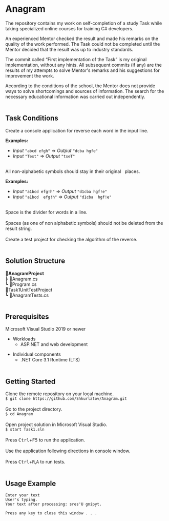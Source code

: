 # Anagram

The repository contains my work on self-completion of a study Task 
while taking specialized online courses for training C# developers.

An experienced Mentor checked the result and made his remarks on 
the quality of the work performed. The Task could not be completed 
until the Mentor decided that the result was up to industry standards.

The commit called “First implementation of the Task” is my original 
implementation, without any hints. All subsequent commits (if any) 
are the results of my attempts to solve Mentor's remarks and his 
suggestions for improvement the work.

According to the conditions of the school, the Mentor does not provide 
ways to solve shortcomings and sources of information. The search for 
the necessary educational information was carried out independently.
<br/><br/>

## Task Conditions

Create a console application for reverse each word in the input line.
<br/>

__Examples:__
* _Input_ `"abcd efgh"` => _Output_ `"dcba hgfe"`
* _Input_ `"Test"` => _Output_ `"tseT"`
<br/><br/>

All non-alphabetic symbols should stay in their original &nbsp; places.
<br/>

__Examples:__
* _Input_ `"a1bcd efg!h"` => _Output_ `"d1cba hgf!e"`
* _Input_ <code>"a1bcd &nbsp;efg!h"</code> => _Output_ <code>"d1cba &nbsp;hgf!e"</code>

<br/>
Space is the divider for words in a line.
<br/><br/>
Spaces (as one of non alphabetic symbols) should not be deleted from the result string.
<br/><br/>
Create a test project for checking the algorithm of the reverse.
<br/><br/>

## Solution Structure

__📁AnagramProject__<br/>
 ┣ 📄Anagram.cs<br/>
 ┗ 📄Program.cs<br/>
 📁Task1UnitTestProject<br/>
 ┗ 📄AnagramTests.cs
<br/><br/>

## Prerequisites

Microsoft Visual Studio 2019 or newer

* Workloads<br/>
    * ASP.NET and web development

- Individual components<br/>
    - .NET Core 3.1 Runtime (LTS) 
<br/><br/>

## Getting Started

Clone the remote repository on your local machine.<br/>
`$ git clone https://github.com/Shkurlatov/Anagram.git`
<br/><br/>
Go to the project directory.<br/>
`$ cd Anagram`
<br/><br/>
Open project solution in Microsoft Visual Studio.<br/>
`$ start Task1.sln`
<br/><br/>
Press <kbd>Ctrl</kbd>+<kbd>F5</kbd> to run the application.
<br/><br/>
Use the application following directions in console window. 
<br/><br/>
Press <kbd>Ctrl</kbd>+<kbd>R</kbd>,<kbd>A</kbd> to run tests.
<br/><br/>

## Usage Example

```
Enter your text
User's typing.
Your text after processing: sres'U gnipyt.

Press any key to close this window . . .
```

